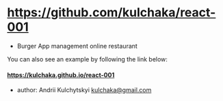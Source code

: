 # https://github.com/kulchaka/react-001

- Burger App management online restaurant

You can also see an example by following the link below:

#### https://kulchaka.github.io/react-001

- author: Andrii Kulchytskyi <kulchaka@gmail.com>
